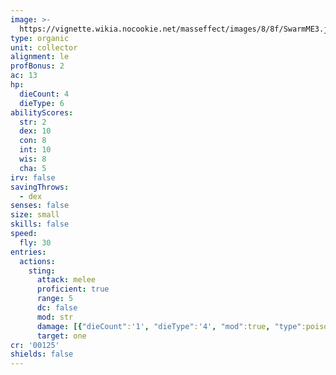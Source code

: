 ```yaml
---
image: >-
  https://vignette.wikia.nocookie.net/masseffect/images/8/8f/SwarmME3.jpg/revision/latest/scale-to-width-down/350?cb=20121201212516
type: organic
unit: collector
alignment: le
profBonus: 2
ac: 13
hp:
  dieCount: 4
  dieType: 6
abilityScores:
  str: 2
  dex: 10
  con: 8
  int: 10
  wis: 8
  cha: 5
irv: false
savingThrows:
  - dex
senses: false
size: small
skills: false
speed:
  fly: 30
entries:
  actions:
    sting:
      attack: melee
      proficient: true
      range: 5
      dc: false
      mod: str
      damage: [{"dieCount":'1', "dieType":'4', "mod":true, "type":poison},{"dieCount":null, "dieType":null, "mod":true, "type":null}]
      target: one
cr: '00125'
shields: false
---
```

